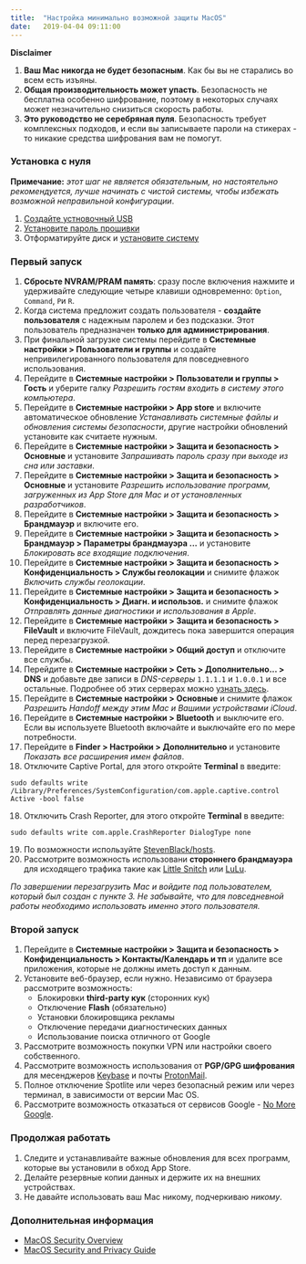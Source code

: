 ```yaml
---
title:  "Настройка минимально возможной защиты MacOS"
date:   2019-04-04 09:11:00
---
```


**Disclaimer**

1. **Ваш Mac никогда не будет безопасным**. Как бы вы не старались во всем есть изъяны.
2. **Общая производительность может упасть**. Безопасность не бесплатна особенно шифрование, поэтому в некоторых случаях может незначительно снизиться скорость работы.
3. **Это руководство не серебряная пуля**. Безопасность требует комплексных подходов, и если вы записываете пароли на стикерах - то никакие средства шифрования вам не помогут.

### Установка с нуля

**Примечание:** _этот шаг не является обязательным, но настоятельно рекомендуется, лучше начинать с чистой системы, чтобы избежать возможной неправильной конфигурации_.

1. [Создайте устновочный USB](https://support.apple.com/ru-ru/HT204455)
2. [Установите пароль прошивки](https://support.apple.com/ru-ru/HT204455)
3. Отформатируйте диск и [установите систему](https://support.apple.com/ru-ru/HT204904)

### Первый запуск

1. **Сбросьте NVRAM/PRAM память**: сразу после включения нажмите и удерживайте следующие четыре клавиши одновременно: `Option`, `Command`, `P`и `R`.
2. Когда система предложит создать пользователя - **создайте пользователя** с надежным паролем и без подсказки. Этот пользователь предназначен **только для администрирования**.
3. При финальной загрузке системы перейдите в **Системные настройки > Пользователи и группы** и создайте непривилегированного пользователя для повседневного использования.
4. Перейдите в **Системные настройки > Пользователи и группы > Гость** и уберите галку _Разрешить гостям входить в систему этого компьютера_.
5. Перейдите в **Системные настройки > App store** и включите автоматическое обновление _Устанавливать системные файлы и обновления системы безопасности_, другие настройки обновлений установите как считаете нужным.
6. Перейдите в **Системные настройки > Защита и безопасность > Основные** и установите _Запрашивать пароль сразу при выходе из сна или заставки_.
7. Перейдите в **Системные настройки > Защита и безопасность > Основные** и установите _Разрешить использование программ, загруженных из App Store для Mac и от установленных разработчиков_.
8. Перейдите в **Системные настройки > Защита и безопасность > Брандмауэр** и включите его.
9. Перейдите в **Системные настройки > Защита и безопасность > Брандмауэр  > Параметры брандмауэра ...** и установите _Блокировать все входящие подключения_.
10. Перейдите в **Системные настройки > Защита и безопасность > Конфиденциальность > Службы геолокации** и снимите флажок _Включить службы геолокации_.
11. Перейдите в **Системные настройки > Защита и безопасность > Конфиденциальность > Диагн. и использов.** и снимите флажок _Отправлять данные диагностики и использования в Apple_.
12. Перейдите в **Системные настройки > Защита и безопасность > FileVault** и включите FileVault, дождитесь пока завершится операция перед перезагрузкой.
13. Перейдите в **Системные настройки > Общий доступ** и отключите все службы.
14. Перейдите в **Системные настройки > Сеть > Дополнительно... > DNS** и добавьте две записи в _DNS-серверы_ `1.1.1.1` и `1.0.0.1` и все остальные. Подробнее об этих серверах можно [узнать здесь](https://1.1.1.1/).
15. Перейдите в **Системные настройки > Основные** и снимите флажок _Разрешить Handoff между этим Mac и Вашими устройствами iCloud_.
16. Перейдите в **Системные настройки > Bluetooth** и выключите его. Если вы используете Bluetooth включайте и выключайте его по мере потребности.
17. Перейдите в **Finder > Настройки > Дополнительно** и установите _Показать все расширения имен файлов_.
18. Отключите Captive Portal, для этого откройте **Terminal** в введите:
```
sudo defaults write /Library/Preferences/SystemConfiguration/com.apple.captive.control Active -bool false
```
18. Отключить Crash Reporter, для этого откройте **Terminal** в введите:
```
sudo defaults write com.apple.CrashReporter DialogType none
```
19. По возможности используйте [StevenBlack/hosts](https://github.com/StevenBlack/hosts).
20. Рассмотрите возможность использовани **стороннего брандмауэра** для исходящего трафика такие как  [Little Snitch](https://www.obdev.at/products/littlesnitch/index.html) или [LuLu](https://www.objective-see.com/products/lulu.html).

_По завершении перезагрузить Mac и войдите под пользователем, который был создан с пункте 3. Не забывайте, что для повседневной работы необходимо использовать именно этого пользователя._

### Второй запуск

1. Перейдите в **Системные настройки > Защита и безопасность > Конфиденциальность > Контакты/Календарь и тп** и удалите все приложения, которые не должны иметь доступ к данным.
2. Установите веб-браузер, если нужно. Независимо от браузера рассмотрите возможность:
	* Блокировки **third-party кук** (сторонних кук)
	* Отключение **Flash** (обязательно)
	* Установки блокировщика рекламы
	* Отключение передачи диагностических данных
	* Использование поиска отличного от Google
3. Рассмотрите возможность покупки VPN или настройки своего собственного.
4. Рассмотрите возможность использования от **PGP/GPG шифрования** для месенджеров [Keybase](https://keybase.io/) и почты [ProtonMail](https://protonmail.com/).
5. Полное отключение Spotlite или через безопасный режим или через терминал, в зависимости от версии Mac OS.
6. Рассмотрите возможность отказаться от сервисов Google - [No More Google](https://nomoregoogle.com/).

### Продолжая работать

1. Следите и устанавливайте важные обновления для всех программ, которые вы установили в обход  App Store.
2. Делайте резервные копии данных и держите их на внешних устройствах.
3. Не давайте использовать ваш Mac  никому, подчеркиваю _никому_.

### Дополнительная информация

* [MacOS Security Overview](https://www.apple.com/business/resources/docs/macOS_Security_Overview.pdf)
* [MacOS Security and Privacy Guide](https://github.com/drduh/macOS-Security-and-Privacy-Guide)
